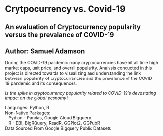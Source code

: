 # Crytpocurrency vs. Covid-19
## An evaluation of Cryptocurrency popularity versus the prevalance of COVID-19
## Author: Samuel Adamson

During the COVID-19 pandemic many cryptocurrencies have hit all time high
market caps, unit price, and overall popularity. Analysis conducted in 
this project is directed towards to visualizing and understanding 
the link between popularity of cryptocurrencies and the prevalence of the 
COVID-19 pandemic and its consequences. 

*Is the spike in cryptocurrency popularity related to COVID-19's devastating
impact on the global economy?*

Languages: Python, R <br>
Non-Native Packages:  <br>
    &ensp; Python - Pandas, Google Cloud Bigquery <br>
    &ensp; R - DBI, BigRQuery, ReadR, GGPlot2, GGPubR <br>
Data Sourced From Google Bigquery Public Datasets <br>

